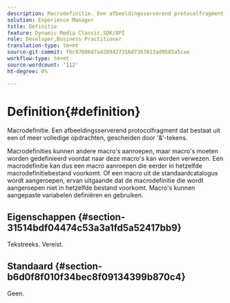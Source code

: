 ```yaml
---
description: Macrodefinitie. Een afbeeldingsserverend protocolfragment dat bestaat uit een of meer volledige opdrachten, gescheiden door '&'-tekens.
solution: Experience Manager
title: Definitie
feature: Dynamic Media Classic,SDK/API
role: Developer,Business Practitioner
translation-type: tm+mt
source-git-commit: f6c97606d7a4209427316d7367013ad9585a5cae
workflow-type: tm+mt
source-wordcount: '112'
ht-degree: 0%

---
```



# Definition{#definition}

Macrodefinitie. Een afbeeldingsserverend protocolfragment dat bestaat uit een of meer volledige opdrachten, gescheiden door &#39;&amp;&#39;-tekens.

Macrodefinities kunnen andere macro&#39;s aanroepen, maar macro&#39;s moeten worden gedefinieerd voordat naar deze macro&#39;s kan worden verwezen. Een macrodefinitie kan dus een macro aanroepen die eerder in hetzelfde macrodefinitiebestand voorkomt. Of een macro uit de standaardcatalogus wordt aangeroepen, ervan uitgaande dat de macrodefinitie die wordt aangeroepen niet in hetzelfde bestand voorkomt. Macro&#39;s kunnen aangepaste variabelen definiëren en gebruiken.

## Eigenschappen {#section-31514bdf04474c53a3a1fd5a52417bb9}

Tekstreeks. Vereist.

## Standaard {#section-b6d0f8f010f34bec8f09134399b870c4}

Geen.
